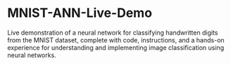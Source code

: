 # MNIST-ANN-Live-Demo
Live demonstration of a neural network for classifying handwritten digits from the MNIST dataset, complete with code, instructions, and a hands-on experience for understanding and implementing image classification using neural networks.
